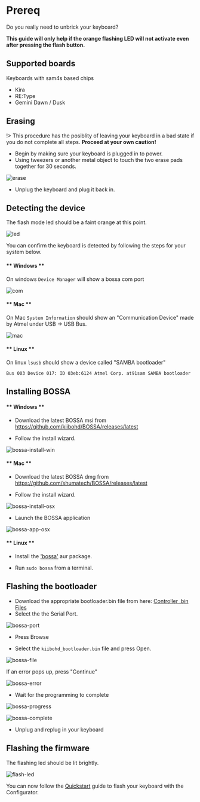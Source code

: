 # Prereq

Do you really need to unbrick your keyboard?

**This guide will only help if the orange flashing LED will not activate even after pressing the flash button.**

## Supported boards

Keyboards with sam4s based chips

- Kira
- RE:Type
- Gemini Dawn / Dusk

## Erasing

!> This procedure has the posiblity of leaving your keyboard in a bad state if you do not complete all steps.
**Proceed at your own caution!**

 - Begin by making sure your keyboard is plugged in to power.
 - Using tweezers or another metal object to touch the two erase pads together for 30 seconds.

![erase](images/erase.png)

 - Unplug the keyboard and plug it back in.

## Detecting the device

The flash mode led should be a faint orange at this point.

![led](images/erase-led.jpg)

You can confirm the keyboard is detected by following the steps for your system below.

<!-- tabs:start -->

#### ** Windows **

On windows `Device Manager` will show a bossa com port

![com](images/bossa-com.png)

#### ** Mac **

On Mac `System Information` should show an "Communication Device" made by Atmel under USB -> USB Bus.

![mac](images/bossa-osx.png)

#### ** Linux **

On linux `lsusb` should show a device called "SAMBA bootloader"

`Bus 003 Device 017: ID 03eb:6124 Atmel Corp. at91sam SAMBA bootloader`

<!-- tabs:end -->

## Installing BOSSA

<!-- tabs:start -->

#### ** Windows **

 - Download the latest BOSSA msi from https://github.com/kiibohd/BOSSA/releases/latest

 - Follow the install wizard.

![bossa-install-win](images/bossa-install.png)

#### ** Mac **

 - Download the latest BOSSA dmg from https://github.com/shumatech/BOSSA/releases/latest

 - Follow the install wizard.

![bossa-install-osx](images/bossa-install-osx.png)

 - Launch the BOSSA application

![bossa-app-osx](images/bossa-app.png)


#### ** Linux **

 - Install the ['bossa'](https://aur.archlinux.org/packages/bossa/) aur package.

 - Run `sudo bossa` from a terminal.

<!-- tabs:end -->

## Flashing the bootloader
 - Download the appropriate bootloader.bin file from here:
 [Controller .bin Files](https://github.com/kiibohd/controller/releases)
 - Select the the Serial Port.

![bossa-port](images/bossa-port.png)

 - Press Browse

 - Select the `kiibohd_bootloader.bin` file and press Open.

![bossa-file](images/bossa-file.png)

If an error pops up, press "Continue"

![bossa-error](images/bossa-error.png)

 - Wait for the programming to complete

![bossa-progress](images/bossa-progress.png)

![bossa-complete](images/bossa-complete.png)

 - Unplug and replug in your keyboard

## Flashing the firmware

The flashing led should be lit brightly.

![flash-led](images/flash-led.jpg)

You can now follow the [Quickstart](Quickstart.md) guide to flash your keyboard with the Configurator.
